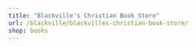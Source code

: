```yaml
---
title: "Blackville's Christian Book Store"
url: /blackville/blackvilles-christian-book-store/
shop: books
---
```


